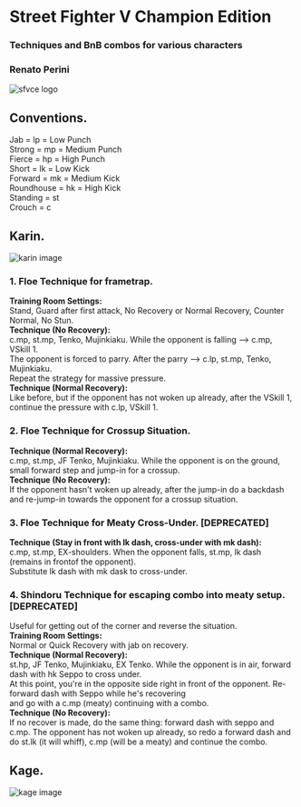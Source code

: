 # Street Fighter V Champion Edition
### Techniques and BnB combos for various characters
### Renato Perini

![sfvce logo](https://www.spaziogames.it/images/2019/11/Street-Fighter-V-Champion-Edition_2019_11-17-19_016.png)

## Conventions.
Jab = lp = Low Punch\
Strong = mp = Medium Punch\
Fierce = hp = High Punch\
Short = lk = Low Kick\
Forward = mk = Medium Kick\
Roundhouse = hk = High Kick\
Standing = st\
Crouch = c

## Karin.
![karin image](http://i2.wp.com/shoryuken.com/wp-content/uploads/2017/03/sfv-karin-ready-pose.jpg?fit=750%2C400&resize=750%2C400)
### 1. Floe Technique for frametrap.
**Training Room Settings:**\
Stand, Guard after first attack, No Recovery or Normal Recovery, Counter Normal, No Stun.\
**Technique (No Recovery):**\
c.mp, st.mp, Tenko, Mujinkiaku. While the opponent is falling --> c.mp, VSkill 1.\
The opponent is forced to parry. After the parry --> c.lp, st.mp, Tenko, Mujinkiaku.\
Repeat the strategy for massive pressure.\
**Technique (Normal Recovery):**\
Like before, but if the opponent has not woken up already, after the VSkill 1, continue the pressure with c.lp, VSkill 1.

### 2. Floe Technique for Crossup Situation.
**Technique (Normal Recovery):**\
c.mp, st.mp, JF Tenko, Mujinkiaku. While the opponent is on the ground, small forward step and jump-in for a crossup.\
**Technique (No Recovery):**\
If the opponent hasn't woken up already, after the jump-in do a backdash and re-jump-in towards the opponent for a crossup situation.

### 3. Floe Technique for Meaty Cross-Under. **[DEPRECATED]**
**Technique (Stay in front with lk dash, cross-under with mk dash):**\
c.mp, st.mp, EX-shoulders. When the opponent falls, st.mp, lk dash (remains in frontof the opponent).\
Substitute lk dash with mk dask to cross-under.

### 4. Shindoru Technique for escaping combo into meaty setup. **[DEPRECATED]**
Useful for getting out of the corner and reverse the situation.\
**Training Room Settings:**\
Normal or Quick Recovery with jab on recovery.\
**Technique (Normal Recovery):**\
st.hp, JF Tenko, Mujinkiaku, EX Tenko. While the opponent is in air, forward dash with hk Seppo to cross under.\
At this point, you're in the opposite side right in front of the opponent. Re-forward dash with Seppo while he's recovering\
and go with a c.mp (meaty) continuing with a combo.\
**Technique (No Recovery):**\
If no recover is made, do the same thing: forward dash with seppo and c.mp. The opponent has not woken up already, 
so redo a forward dash and do st.lk (it will whiff), c.mp (will be a meaty) and continue the combo.

## Kage.
![kage image](https://4.bp.blogspot.com/-JovJG7rwddc/XBfNL5bpFjI/AAAAAAAASuE/deFP9MFXWmExGKbBQGfFtneuDfYyBcMEACLcBGAs/s1600/Street-Fighter-V.png)

